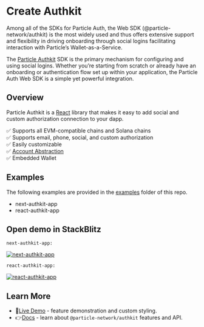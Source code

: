 # Create Authkit

Among all of the SDKs for Particle Auth, the Web SDK (@particle-network/authkit) is the most widely used and thus offers extensive support and flexibility in driving onboarding through social logins facilitating interaction with Particle’s Wallet-as-a-Service.

The [Particle Authkit](https://developers.particle.network/api-reference/auth/desktop-sdks/web) SDK is the primary mechanism for configuring and using social logins. Whether you’re starting from scratch or already have an onboarding or authentication flow set up within your application, the Particle Auth Web SDK is a simple yet powerful integration.

## Overview

Particle Authkit is a [React](https://react.dev/) library that makes it easy to add social and custom authorization connection to your dapp.

✅ Supports all EVM-compatible chains and Solana chains   
✅ Supports email, phone, social, and custom authorization    
✅ Easily customizable   
✅ [Account Abstraction](https://eips.ethereum.org/EIPS/eip-4337)   
✅ Embedded Wallet    

## Examples

The following examples are provided in the [examples](./examples/) folder of this repo.

* next-authkit-app
* react-authkit-app

## Open demo in StackBlitz

`next-authkit-app:` 

<a href="https://stackblitz.com/github/Particle-Network/create-authkit/tree/feature/stackblitz/examples/next-authkit-app" target="_blank">![next-authkit-app](https://developer.stackblitz.com/img/open_in_stackblitz.svg)</a>

`react-authkit-app:` 

<a href="https://stackblitz.com/github/Particle-Network/create-authkit/tree/feature/stackblitz/examples/react-authkit-app?preset=node&terminal=start" target="_blank">![react-authkit-app](https://developer.stackblitz.com/img/open_in_stackblitz.svg)</a>


## Learn More

- 🎉[Live Demo](https://auth-demo.particle.netwok) - feature demonstration and custom styling.
- 👉[Docs](https://developers.particle.network/api-reference/auth/desktop-sdks/web) - learn about `@particle-network/authkit` features and API.
